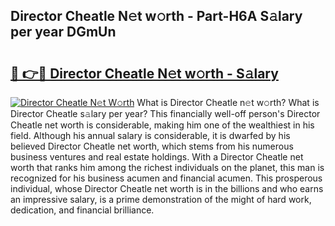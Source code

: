## Director Cheatle N𝚎t w𝚘rth - Part-H6A S𝚊lary per year DGmUn

# <h2><a href="http://gc2mnt.nevu.top/?p=Director+Cheatle">🔗 👉🔴 Director Cheatle N𝚎t w𝚘rth - S𝚊lary</a></h2>

[![Director Cheatle N𝚎t W𝚘rth](https://i.imgur.com/Oavwk0R.jpeg)](http://gc2mnt.nevu.top/?p=Director+Cheatle)
What is Director Cheatle n𝚎t w𝚘rth? What is Director Cheatle s𝚊lary per year?
This financially well-off person's Director Cheatle net worth is considerable, making him one of the wealthiest in his field. Although his annual salary is considerable, it is dwarfed by his believed Director Cheatle net worth, which stems from his numerous business ventures and real estate holdings. With a Director Cheatle net worth that ranks him among the richest individuals on the planet, this man is recognized for his business acumen and financial acumen. This prosperous individual, whose Director Cheatle net worth is in the billions and who earns an impressive salary, is a prime demonstration of the might of hard work, dedication, and financial brilliance.
